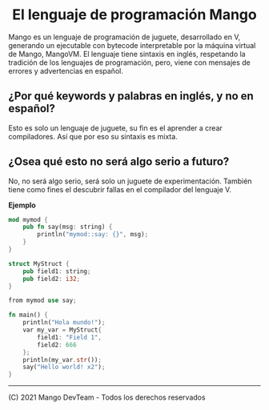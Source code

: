 <h1 align="center">El lenguaje de programación Mango</h1>

Mango es un lenguaje de programación de juguete, desarrollado en V, generando un ejecutable con bytecode
interpretable por la máquina virtual de Mango, MangoVM.
El lenguaje tiene sintaxis en inglés, respetando la tradición de los lenguajes de programación, pero,
viene con mensajes de errores y advertencias en español.

## ¿Por qué keywords y palabras en inglés, y no en español?

Esto es solo un lenguaje de juguete, su fin es el aprender a crear compiladores. Así que por eso su
sintaxis es mixta.

## ¿Osea qué esto no será algo serio a futuro?

No, no será algo serio, será solo un juguete de experimentación. También tiene como fines el
descubrir fallas en el compilador del lenguaje V.

**Ejemplo**

```rust
mod mymod {
	pub fn say(msg: string) {
		println("mymod::say: {}", msg);
	}
}

struct MyStruct {
	pub field1: string;
	pub field2: i32;
}

from mymod use say;

fn main() {
	println("Hola mundo!");
	var my_var = MyStruct{
		field1: "Field 1",
		field2: 666
	};
	println(my_var.str());
	say("Hello world! x2");
}
```

* * *

(C) 2021 Mango DevTeam - Todos los derechos reservados

